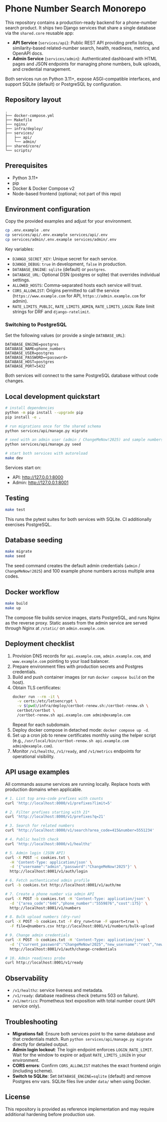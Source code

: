 # Phone Number Search Monorepo

This repository contains a production-ready backend for a phone-number search product. It ships two Django services that share a single database via the `shared.core` reusable app:

- **API Service** (`services/api`): Public REST API providing prefix listings, similarity-based related-number search, health, readiness, metrics, and OpenAPI docs.
- **Admin Service** (`services/admin`): Authenticated dashboard with HTML pages and JSON endpoints for managing phone numbers, bulk uploads, and credential management.

Both services run on Python 3.11+, expose ASGI-compatible interfaces, and support SQLite (default) or PostgreSQL by configuration.

## Repository layout

```
.
├── docker-compose.yml
├── Makefile
├── nginx/
├── infra/deploy/
├── services/
│   ├── api/
│   └── admin/
├── shared/core/
└── scripts/
```

## Prerequisites

- Python 3.11+
- pip
- Docker & Docker Compose v2
- Node-based frontend (optional; not part of this repo)

## Environment configuration

Copy the provided examples and adjust for your environment.

```bash
cp .env.example .env
cp services/api/.env.example services/api/.env
cp services/admin/.env.example services/admin/.env
```

Key variables:

- `DJANGO_SECRET_KEY`: Unique secret for each service.
- `DJANGO_DEBUG`: `true` in development, `false` in production.
- `DATABASE_ENGINE`: `sqlite` (default) or `postgres`.
- `DATABASE_URL`: Optional DSN (postgres or sqlite) that overrides individual settings.
- `ALLOWED_HOSTS`: Comma-separated hosts each service will trust.
- `CORS_ALLOWLIST`: Origins permitted to call the service (`https://www.example.com` for API, `https://admin.example.com` for admin).
- `RATE_LIMITS_PUBLIC`, `RATE_LIMITS_ADMIN`, `RATE_LIMITS_LOGIN`: Rate limit strings for DRF and `django-ratelimit`.

### Switching to PostgreSQL

Set the following values (or provide a single `DATABASE_URL`):

```
DATABASE_ENGINE=postgres
DATABASE_NAME=phone_numbers
DATABASE_USER=postgres
DATABASE_PASSWORD=<password>
DATABASE_HOST=postgres
DATABASE_PORT=5432
```

Both services will connect to the same PostgreSQL database without code changes.

## Local development quickstart

```bash
# install dependencies
python -m pip install --upgrade pip
pip install -e .

# run migrations once for the shared schema
python services/api/manage.py migrate

# seed with an admin user (admin / ChangeMeNow!2025) and sample numbers
python services/api/manage.py seed

# start both services with autoreload
make dev
```

Services start on:

- API: http://127.0.0.1:8000
- Admin: http://127.0.0.1:8001

## Testing

```bash
make test
```

This runs the pytest suites for both services with SQLite. CI additionally exercises PostgreSQL.

## Database seeding

```bash
make migrate
make seed
```

The seed command creates the default admin credentials (`admin` / `ChangeMeNow!2025`) and 100 example phone numbers across multiple area codes.

## Docker workflow

```bash
make build
make up
```

The compose file builds service images, starts PostgreSQL, and runs Nginx as the reverse proxy. Static assets from the admin service are served through Nginx at `/static/` on `admin.example.com`.

## Deployment checklist

1. Provision DNS records for `api.example.com`, `admin.example.com`, and `www.example.com` pointing to your load balancer.
2. Prepare environment files with production secrets and Postgres credentials.
3. Build and push container images (or run `docker compose build` on the host).
4. Obtain TLS certificates:
   ```bash
   docker run --rm -it \
     -v certs:/etc/letsencrypt \
     -v $(pwd)/infra/deploy/certbot-renew.sh:/certbot-renew.sh \
     certbot/certbot \
     /certbot-renew.sh api.example.com admin@example.com
   ```
   Repeat for each subdomain.
5. Deploy docker compose in detached mode: `docker compose up -d`.
6. Set up a cron job to renew certificates monthly using the helper script (e.g., `/usr/local/bin/certbot-renew.sh api.example.com admin@example.com`).
7. Monitor `/v1/healthz`, `/v1/ready`, and `/v1/metrics` endpoints for operational visibility.

## API usage examples

All commands assume services are running locally. Replace hosts with production domains when applicable.

```bash
# 1. List top area-code prefixes with counts
curl 'http://localhost:8000/v1/prefixes?limit=5'

# 2. Filter prefixes starting with 21*
curl 'http://localhost:8000/v1/prefixes?q=21'

# 3. Search for related numbers
curl 'http://localhost:8000/v1/search?area_code=415&number=5551234'

# 4. Public health check
curl 'http://localhost:8000/v1/healthz'

# 5. Admin login (JSON API)
curl -X POST -c cookies.txt \
  -H 'Content-Type: application/json' \
  -d '{"username":"admin","password":"ChangeMeNow!2025"}' \
  http://localhost:8001/v1/auth/login

# 6. Fetch authenticated admin profile
curl -b cookies.txt http://localhost:8001/v1/auth/me

# 7. Create a phone number via admin API
curl -X POST -b cookies.txt -H 'Content-Type: application/json' \
  -d '{"area_code":"646","phone_number":"5559876","cost":175}' \
  http://localhost:8001/v1/numbers

# 8. Bulk upload numbers (dry-run)
curl -X POST -b cookies.txt -F dry_run=true -F upsert=true \
  -F file=@numbers.csv http://localhost:8001/v1/numbers/bulk-upload

# 9. Change admin credentials
curl -X POST -b cookies.txt -H 'Content-Type: application/json' \
  -d '{"current_password":"ChangeMeNow!2025","new_username":"root","new_password":"UltraSecure!2025"}' \
  http://localhost:8001/v1/auth/change-credentials

# 10. Admin readiness probe
curl http://localhost:8001/v1/ready
```

## Observability

- `/v1/healthz`: service liveness and metadata.
- `/v1/ready`: database readiness check (returns 503 on failure).
- `/v1/metrics`: Prometheus text exposition with total number count (API service only).

## Troubleshooting

- **Migrations fail**: Ensure both services point to the same database and that credentials match. Run `python services/api/manage.py migrate` directly for detailed output.
- **Admin login lockout**: The login endpoint enforces `LOGIN_RATE_LIMIT`. Wait for the window to expire or adjust `RATE_LIMITS_LOGIN` in your environment.
- **CORS errors**: Confirm `CORS_ALLOWLIST` matches the exact frontend origin (including scheme).
- **Switch to SQLite**: Set `DATABASE_ENGINE=sqlite` (default) and remove Postgres env vars. SQLite files live under `data/` when using Docker.

## License

This repository is provided as reference implementation and may require additional hardening before production use.
